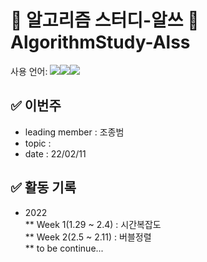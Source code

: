 #  🧮 알고리즘 스터디-알쓰 🧠 AlgorithmStudy-Alss
사용 언어: <img src="https://img.shields.io/badge/c++-00599C?style=for-the-badge&logo=c%2B%2B&logoColor=white"/><img src="https://img.shields.io/badge/java-007396?style=for-the-badge&logo=java&logoColor=white"/><img src="https://img.shields.io/badge/python-3776AB?style=for-the-badge&logo=python&logoColor=white"/>

## ✅ 이번주
 * leading member : 조종범
 * topic : 
 * date : 22/02/11

## ✅ 활동 기록
* 2022  
  ** Week 1(1.29 ~ 2.4) : 시간복잡도  
  ** Week 2(2.5 ~ 2.11) : 버블정렬  
  ** to be continue...  
